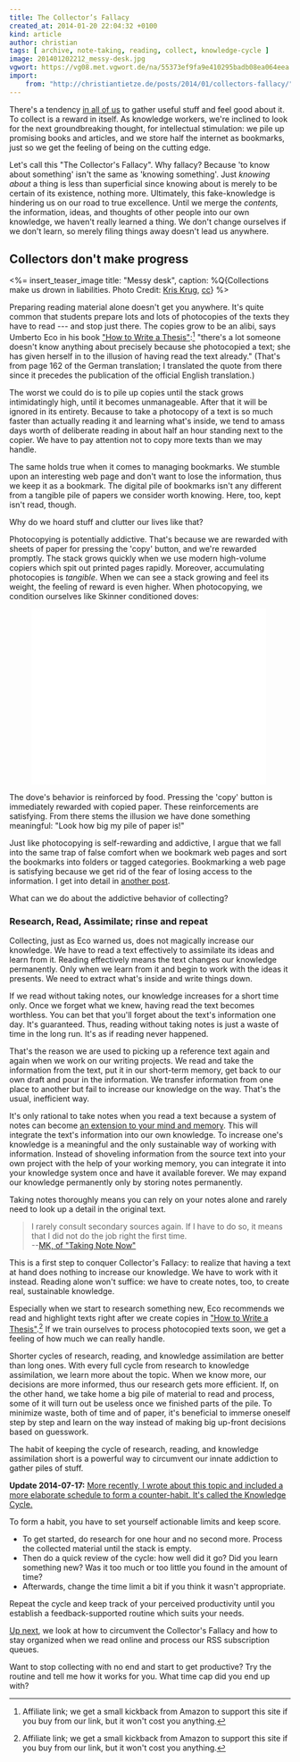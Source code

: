 ```yaml
---
title: The Collector’s Fallacy
created_at: 2014-01-20 22:04:32 +0100
kind: article
author: christian
tags: [ archive, note-taking, reading, collect, knowledge-cycle ]
image: 201401202212_messy-desk.jpg
vgwort: https://vg08.met.vgwort.de/na/55373ef9fa9e410295badb08ea064eea
import:
    from: "http://christiantietze.de/posts/2014/01/collectors-fallacy/"
---
```


There's a tendency [in all of us](/posts/collectors-fallacy-confession/) to gather useful stuff and feel good about it.  To collect is a reward in itself.  As knowledge workers, we're inclined to look for the next groundbreaking thought, for intellectual stimulation:  we pile up promising books and articles, and we store half the internet as bookmarks, just so we get the feeling of being on the cutting edge.

Let's call this "The Collector's Fallacy".  Why fallacy?  Because 'to know about something' isn't the same as 'knowing something'.  Just _knowing about_ a thing is less than superficial since knowing about is merely to be certain of its existence, nothing more.  Ultimately, this fake-knowledge is hindering us on our road to true excellence.  Until we merge the _contents,_ the information, ideas, and thoughts of other people into our own knowledge, we haven't really learned a thing.  We don't change ourselves if we don't learn, so merely filing things away doesn't lead us anywhere.

## Collectors don't make progress

<%= insert_teaser_image title: "Messy desk", caption: %Q{Collections make us drown in liabilities. Photo Credit: <a href="http://www.flickr.com/photos/kk/18768224/">Kris Krug</a>, <a href="http://creativecommons.org/licenses/by-sa/2.0/">cc</a>} %>

Preparing reading material alone doesn't get you anywhere.  It's quite common that students prepare lots and lots of photocopies of the texts they have to read --- and stop just there.  The copies grow to be an alibi, says Umberto Eco in his book ["How to Write a Thesis"][htwat]:[^aff]  "there's a lot someone doesn't know anything about precisely because she photocopied a text;  she has given herself in to the illusion of having read the text already." (That's from page 162 of the German translation; I translated the quote from there since it precedes the publication of the official English translation.)

The worst we could do is to pile up copies until the stack grows intimidatingly high, until it becomes unmanageable.  After that it will be ignored in its entirety.  Because to take a photocopy of a text is so much faster than actually reading it and learning what's inside, we tend to amass days worth of deliberate reading in about half an hour standing next to the copier.  We have to pay attention not to copy more texts than we may handle.

The same holds true when it comes to managing bookmarks.  We stumble upon an interesting web page and don't want to lose the information, thus we keep it as a bookmark.  The digital pile of bookmarks isn't any different from a tangible pile of papers we consider worth knowing.  Here, too, kept isn't read, though.

Why do we hoard stuff and clutter our lives like that?

Photocopying is potentially addictive.  That's because we are rewarded with sheets of paper for pressing the 'copy' button, and we're rewarded promptly.   The stack grows quickly when we use modern high-volume copiers which spit out printed pages rapidly.  Moreover, accumulating photocopies is _tangible_.  When we can see a stack growing and feel its weight, the feeling of reward is even higher.  When photocopying, we condition ourselves like Skinner conditioned doves:

<figure>
    <iframe width="420" height="315" src="//www.youtube-nocookie.com/embed/CtoH5tlr-bI" frameborder="0" allowfullscreen></iframe>
</figure>

The dove's behavior is reinforced by food.  Pressing the 'copy' button is immediately rewarded with copied paper.  These reinforcements are satisfying.  From there stems the illusion we have done something meaningful:  "Look how big my pile of paper is!"

Just like photocopying is self-rewarding and addictive, I argue that we fall into the same trap of false comfort when we bookmark web pages and sort the bookmarks into folders or tagged categories.  Bookmarking a web page is satisfying because we get rid of the fear of losing access to the information.  I get into detail in [another post][colrss].

What can we do about the addictive behavior of collecting?

[colrss]: /posts/reading-web-rss-note-taking

### Research, Read, Assimilate;  rinse and repeat

Collecting, just as Eco warned us, does not magically increase our knowledge.  We have to read a text effectively to assimilate its ideas and learn from it.  Reading effectively means the text changes our knowledge permanently.  Only when we learn from it and begin to work with the ideas it presents.  We need to extract what's inside and write things down.

If we read without taking notes, our knowledge increases for a short time only.  Once we forget what we knew, having read the text becomes worthless.  You can bet that you'll forget about the text's information one day.  It's guaranteed.  Thus, reading without taking notes is just a waste of time in the long run.  It's as if reading never happened.

That's the reason we are used to picking up a reference text again and again when we work on our writing projects.  We read and take the information from the text, put it in our short-term memory, get back to our own draft and pour in the information.  We transfer information from one place to another but fail to increase our knowledge on the way.  That's the usual, inefficient way.

It's only rational to take notes when you read a text because a system of notes can become [an extension to your mind and memory][extend].  This will integrate the text's information into our own knowledge.  To increase one's knowledge is a meaningful and the only sustainable way of working with information.  Instead of shoveling information from the source text into your own project with the help of your working memory, you can integrate it into your knowledge system once and have it available forever.  We may expand our knowledge permanently only by storing notes permanently.

Taking notes thoroughly means you can rely on your notes alone and rarely need to look up a detail in the original text.

> I rarely consult secondary sources again. If I have to do so, it means that
> I did not do the job right the first time.  
> --[MK, of "Taking Note Now"][mk]

This is a first step to conquer Collector's Fallacy:  to realize that having a text at hand does nothing to increase our knowledge.  We have to work with it instead.  Reading alone won't suffice:  we have to create notes, too, to create real, sustainable knowledge.

Especially when we start to research something new, Eco recommends we read and highlight texts right after we create copies in ["How to Write a Thesis"][htwat].[^aff]  If we train ourselves to process photocopied texts soon, we get a feeling of how much we can really handle.

Shorter cycles of research, reading, and knowledge assimilation are better than long ones.  With every full cycle from research to knowledge assimilation, we learn more about the topic.  When we know more, our decisions are more informed, thus our research gets more efficient.  If, on the other hand, we take home a big pile of material to read and process, some of it will turn out be useless once we finished parts of the pile.  To minimize waste, both of time and of paper, it's beneficial to immerse oneself step by step and learn on the way instead of making big up-front decisions based on guesswork.

The habit of keeping the cycle of research, reading, and knowledge assimilation short is a powerful way to circumvent our innate addiction to gather piles of stuff.

**Update 2014-07-17:** <ins title="added 2014-07-17 17:07:00 +0200">More recently, I wrote about this topic and included a more elaborate schedule to form a counter-habit. It's called <a href="/posts/knowledge-cycle-efficiently-organize-writing-projects/">the Knowledge Cycle</a>.</ins>

To form a habit, you have to set yourself actionable limits and keep score.

* To get started,  do research for one hour and no second more.  Process the collected material until the stack is empty.
* Then do a quick review of the cycle:  how well did it go?  Did you learn something new?  Was it too much or too little you found in the amount of time?
* Afterwards, change the time limit a bit if you think it wasn't appropriate.

Repeat the cycle and keep track of your perceived productivity until you establish a feedback-supported routine which suits your needs.

[Up next][colrss], we look at how to circumvent the Collector's Fallacy and how to stay organized when we read online and process our RSS subscription queues.

Want to stop collecting with no end and start to get productive?  Try the routine and tell me how it works for you.  What time cap did you end up with?

[mk]: http://takingnotenow.blogspot.com/2013/11/devonthink-reconsidered.html
[extend]: /posts/extend-your-mind-and-memory-with-a-zettelkasten/

[htwat]: https://www.amazon.com/How-Write-Thesis-MIT-Press/dp/0262527138/ref=as_li_ss_tl?ie=UTF8&linkCode=ll1&tag=ctzettelkasten-20&linkId=74f6517a8c4df9f357cf9781972b7fb1&language=en_US

[^aff]: Affiliate link; we get a small kickback from Amazon to support this site if you buy from our link, but it won't cost you anything.

